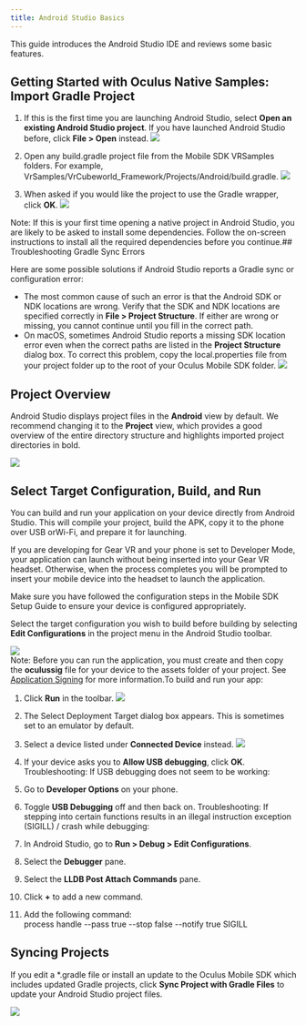 ```yaml
---
title: Android Studio Basics
---
```

This guide introduces the Android Studio IDE and reviews some basic features. 

## Getting Started with Oculus Native Samples: Import Gradle Project

1. If this is the first time you are launching Android Studio, select **Open an existing Android Studio project**. If you have launched Android Studio before, click **File > Open** instead. ![](/images/documentation-mobilesdk-latest-concepts-mobile-studio-basics-0.png)  

2. Open any build.gradle project file from the Mobile SDK VRSamples folders. For example, VrSamples/VrCubeworld\_Framework/Projects/Android/build.gradle. ![](/images/documentation-mobilesdk-latest-concepts-mobile-studio-basics-1.png)  

3. When asked if you would like the project to use the Gradle wrapper, click **OK**. ![](/images/documentation-mobilesdk-latest-concepts-mobile-studio-basics-2.png)  

Note: If this is your first time opening a native project in Android Studio, you are likely to be asked to install some dependencies. Follow the on-screen instructions to install all the required dependencies before you continue.## Troubleshooting Gradle Sync Errors

Here are some possible solutions if Android Studio reports a Gradle sync or configuration error:

* The most common cause of such an error is that the Android SDK or NDK locations are wrong. Verify that the SDK and NDK locations are specified correctly in **File > Project Structure**. If either are wrong or missing, you cannot continue until you fill in the correct path.
* On macOS, sometimes Android Studio reports a missing SDK location error even when the correct paths are listed in the **Project Structure** dialog box. To correct this problem, copy the local.properties file from your project folder up to the root of your Oculus Mobile SDK folder. 
![](/images/documentation-mobilesdk-latest-concepts-mobile-studio-basics-3.png)  
## Project Overview

Android Studio displays project files in the **Android** view by default. We recommend changing it to the **Project** view, which provides a good overview of the entire directory structure and highlights imported project directories in bold.

![](/images/documentation-mobilesdk-latest-concepts-mobile-studio-basics-4.png)  
## Select Target Configuration, Build, and Run

You can build and run your application on your device directly from Android Studio. This will compile your project, build the APK, copy it to the phone over USB orWi-Fi, and prepare it for launching.

If you are developing for Gear VR and your phone is set to Developer Mode, your application can launch without being inserted into your Gear VR headset. Otherwise, when the process completes you will be prompted to insert your mobile device into the headset to launch the application. 

Make sure you have followed the configuration steps in the Mobile SDK Setup Guide to ensure your device is configured appropriately.

Select the target configuration you wish to build before building by selecting **Edit Configurations** in the project menu in the Android Studio toolbar.

![](/images/documentation-mobilesdk-latest-concepts-mobile-studio-basics-5.png)  
Note: Before you can run the application, you must create and then copy the **oculussig** file for your device to the assets folder of your project. See [Application Signing](/distribute/latest/concepts/publish-mobile-app-signing/) for more information.To build and run your app:

1. Click **Run** in the toolbar. ![](/images/documentation-mobilesdk-latest-concepts-mobile-studio-basics-6.png)  

2. The Select Deployment Target dialog box appears. This is sometimes set to an emulator by default.
3. Select a device listed under **Connected Device** instead. ![](/images/documentation-mobilesdk-latest-concepts-mobile-studio-basics-7.png)  

4. If your device asks you to **Allow USB debugging**, click **OK**.
Troubleshooting: If USB debugging does not seem to be working:

1. Go to **Developer Options** on your phone.
2. Toggle **USB Debugging** off and then back on.
Troubleshooting: If stepping into certain functions results in an illegal instruction exception (SIGILL) / crash while debugging:

1. In Android Studio, go to **Run > Debug > Edit Configurations**.
2. Select the **Debugger** pane.
3. Select the **LLDB Post Attach Commands** pane.
4. Click **+** to add a new command.
5. Add the following command:   
process handle --pass true --stop false --notify true SIGILL
## Syncing Projects

If you edit a *.gradle file or install an update to the Oculus Mobile SDK which includes updated Gradle projects, click **Sync Project with Gradle Files** to update your Android Studio project files.

![](/images/documentation-mobilesdk-latest-concepts-mobile-studio-basics-8.png)  
